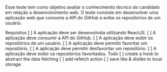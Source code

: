 
Esse teste tem como objetivo avaliar o conhecimento técnico do candidato em relação a desenvolvimento web. O teste consiste em desenvolver uma aplicação web que consome a API do GitHub e exibe os repositórios de um usuário.

Requisitos
[  ] A aplicação deve ser desenvolvida utilizando ReactJS.
[  ] A aplicação deve consumir a API do GitHub.
[  ] A aplicação deve exibir os repositórios de um usuário.
[  ] A aplicação deve permitir favoritar um repositório.
[  ] A aplicação deve permitir desfavoritar um repositório.
[  ] A aplicação deve exibir os repositórios favoritados.
Todo
[  ] create a hook to abstract the data fetching
[  ] add refetch action
[  ] save like & dislike to local storage


